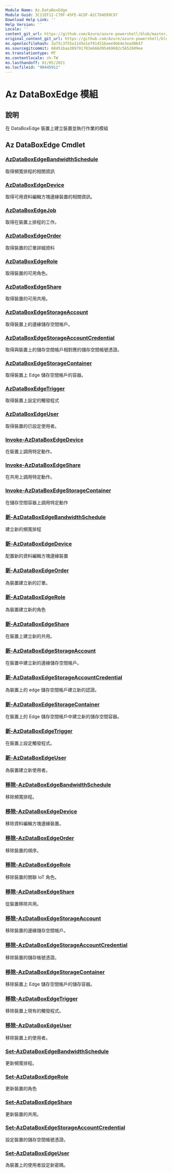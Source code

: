 ```yaml
---
Module Name: Az.DataBoxEdge
Module Guid: 3C11EF12-C79F-45FE-ACDF-A2C784D99C97
Download Help Link: ''
Help Version: ''
Locale: ''
content_git_url: https://github.com/Azure/azure-powershell/blob/master/src/DataBoxEdge/DataBoxEdge/help/Az.DataBoxEdge.md
original_content_git_url: https://github.com/Azure/azure-powershell/blob/master/src/DataBoxEdge/DataBoxEdge/help/Az.DataBoxEdge.md
ms.openlocfilehash: 3a75c3f55a1145e1ef914516aee9b64e3ead0647
ms.sourcegitcommit: 68451baa389791703e666d95469602c5652609ee
ms.translationtype: MT
ms.contentlocale: zh-TW
ms.lasthandoff: 01/05/2021
ms.locfileid: "98445911"
---
```

# Az DataBoxEdge 模組
## 說明
在 DataBoxEdge 裝置上建立裝置並執行作業的模組

## Az DataBoxEdge Cmdlet
### [AzDataBoxEdgeBandwidthSchedule](Get-AzDataBoxEdgeBandwidthSchedule.md)
取得頻寬排程的相關資訊

### [AzDataBoxEdgeDevice](Get-AzDataBoxEdgeDevice.md)
取得可用資料編輯方塊邊緣裝置的相關資訊。

### [AzDataBoxEdgeJob](Get-AzDataBoxEdgeJob.md)
取得在裝置上排程的工作。

### [AzDataBoxEdgeOrder](Get-AzDataBoxEdgeOrder.md)
取得裝置的訂單詳細資料

### [AzDataBoxEdgeRole](Get-AzDataBoxEdgeRole.md)
取得裝置的可用角色。

### [AzDataBoxEdgeShare](Get-AzDataBoxEdgeShare.md)
取得裝置的可用共用。

### [AzDataBoxEdgeStorageAccount](Get-AzDataBoxEdgeStorageAccount.md)
取得裝置上的邊緣儲存空間帳戶。

### [AzDataBoxEdgeStorageAccountCredential](Get-AzDataBoxEdgeStorageAccountCredential.md)
取得與裝置上的儲存空間帳戶相對應的儲存空間帳號憑證。

### [AzDataBoxEdgeStorageContainer](Get-AzDataBoxEdgeStorageContainer.md)
取得裝置上 Edge 儲存空間帳戶的容器。

### [AzDataBoxEdgeTrigger](Get-AzDataBoxEdgeTrigger.md)
取得裝置上設定的觸發程式
 

### [AzDataBoxEdgeUser](Get-AzDataBoxEdgeUser.md)
取得裝置的已設定使用者。

### [Invoke-AzDataBoxEdgeDevice](Invoke-AzDataBoxEdgeDevice.md)
在裝置上調用特定動作。

### [Invoke-AzDataBoxEdgeShare](Invoke-AzDataBoxEdgeShare.md)
在共用上調用特定動作。

### [Invoke-AzDataBoxEdgeStorageContainer](Invoke-AzDataBoxEdgeStorageContainer.md)
在儲存空間容器上調用特定動作

### [新-AzDataBoxEdgeBandwidthSchedule](New-AzDataBoxEdgeBandwidthSchedule.md)
建立新的頻寬排程

### [新-AzDataBoxEdgeDevice](New-AzDataBoxEdgeDevice.md)
配置新的資料編輯方塊邊緣裝置

### [新-AzDataBoxEdgeOrder](New-AzDataBoxEdgeOrder.md)
為裝置建立新的訂單。

### [新-AzDataBoxEdgeRole](New-AzDataBoxEdgeRole.md)
為裝置建立新的角色

### [新-AzDataBoxEdgeShare](New-AzDataBoxEdgeShare.md)
在裝置上建立新的共用。

### [新-AzDataBoxEdgeStorageAccount](New-AzDataBoxEdgeStorageAccount.md)
在裝置中建立新的邊緣儲存空間帳戶。

### [新-AzDataBoxEdgeStorageAccountCredential](New-AzDataBoxEdgeStorageAccountCredential.md)
為裝置上的 edge 儲存空間帳戶建立新的認證。

### [新-AzDataBoxEdgeStorageContainer](New-AzDataBoxEdgeStorageContainer.md)
在裝置上的 Edge 儲存空間帳戶中建立新的儲存空間容器。

### [新-AzDataBoxEdgeTrigger](New-AzDataBoxEdgeTrigger.md)
在裝置上設定觸發程式。

### [新-AzDataBoxEdgeUser](New-AzDataBoxEdgeUser.md)
為裝置建立新使用者。

### [移除-AzDataBoxEdgeBandwidthSchedule](Remove-AzDataBoxEdgeBandwidthSchedule.md)
移除頻寬排程。

### [移除-AzDataBoxEdgeDevice](Remove-AzDataBoxEdgeDevice.md)
移除資料編輯方塊邊緣裝置。

### [移除-AzDataBoxEdgeOrder](Remove-AzDataBoxEdgeOrder.md)
移除裝置的順序。

### [移除-AzDataBoxEdgeRole](Remove-AzDataBoxEdgeRole.md)
移除裝置的關聯 IoT 角色。

### [移除-AzDataBoxEdgeShare](Remove-AzDataBoxEdgeShare.md)
從裝置移除共用。

### [移除-AzDataBoxEdgeStorageAccount](Remove-AzDataBoxEdgeStorageAccount.md)
移除裝置的邊緣儲存空間帳戶。

### [移除-AzDataBoxEdgeStorageAccountCredential](Remove-AzDataBoxEdgeStorageAccountCredential.md)
移除裝置的儲存帳號憑證。

### [移除-AzDataBoxEdgeStorageContainer](Remove-AzDataBoxEdgeStorageContainer.md)
移除裝置上 Edge 儲存空間帳戶的儲存容器。

### [移除-AzDataBoxEdgeTrigger](Remove-AzDataBoxEdgeTrigger.md)
移除裝置上現有的觸發程式。

### [移除-AzDataBoxEdgeUser](Remove-AzDataBoxEdgeUser.md)
移除裝置上的使用者。

### [Set-AzDataBoxEdgeBandwidthSchedule](Set-AzDataBoxEdgeBandwidthSchedule.md)
更新頻寬排程。

### [Set-AzDataBoxEdgeRole](Set-AzDataBoxEdgeRole.md)
更新裝置的角色

### [Set-AzDataBoxEdgeShare](Set-AzDataBoxEdgeShare.md)
更新裝置的共用。

### [Set-AzDataBoxEdgeStorageAccountCredential](Set-AzDataBoxEdgeStorageAccountCredential.md)
設定裝置的儲存空間帳號憑證。

### [Set-AzDataBoxEdgeUser](Set-AzDataBoxEdgeUser.md)
為裝置上的使用者設定新密碼。

